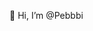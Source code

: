 👋 Hi, I’m @Pebbbi

<!---
Pebbbi/Pebbbi is a ✨ special ✨ repository because its `README.md` (this file) appears on your GitHub profile.
You can click the Preview link to take a look at your changes.
--->
